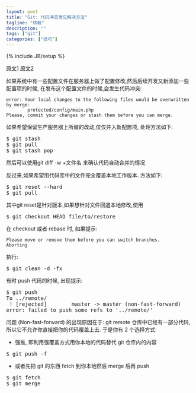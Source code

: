 ```yaml
---
layout: post
title: "Git: 代码冲突常见解决方法"
tagline: "转载"
description: ""
tags: ["git"]
categories: ["技巧"]
---
```

{% include JB/setup %}

[原文1](http://blog.csdn.net/iefreer/article/details/7679631)
[原文2](http://www.shanhh.com/blog/2013/01/30/git_FAQ/)

如果系统中有一些配置文件在服务器上做了配置修改,然后后续开发又新添加一些配置项的时候, 在发布这个配置文件的时候,会发生代码冲突:

```
error: Your local changes to the following files would be overwritten by merge:
        protected/config/main.php
Please, commit your changes or stash them before you can merge.
```

如果希望保留生产服务器上所做的改动,仅仅并入新配置项, 处理方法如下:

<pre class="prettyprint lang-bash">
$ git stash
$ git pull
$ git stash pop
</pre>

然后可以使用git diff -w +文件名 来确认代码自动合并的情况.

反过来,如果希望用代码库中的文件完全覆盖本地工作版本. 方法如下:

<pre class="prettyprint lang-bash">
$ git reset --hard
$ git pull
</pre>

其中git reset是针对版本,如果想针对文件回退本地修改,使用

<pre class="prettyprint lang-bash">
$ git checkout HEAD file/to/restore
</pre>

在 checkout 或者 rebase 时, 如果提示:

```
Please move or remove them before you can switch branches.
Aborting
```

执行:

<pre class="prettyprint lang-bash">
$ git clean -d -fx
</pre>

有时 push 代码的时候, 出现提示:

<pre class="prettyprint lang-bash">
$ git push
To ../remote/  
 ! [rejected]        master -> master (non-fast-forward)
error: failed to push some refs to '../remote/'
</pre>

问题 (Non-fast-forward) 的出现原因在于: git remote 仓库中已经有一部分代码, 所以它不允许你直接把你的代码覆盖上去. 于是你有 2 个选择方式:

- 强推, 即利用强覆盖方式用你本地的代码替代 git 仓库内的内容

<pre class="prettyprint lang-bash">
$ git push -f
</pre>

- 或者先把 git 的东西 fetch 到你本地然后 merge 后再 push

<pre class="prettyprint lang-bash">
$ git fetch
$ git merge
</pre>